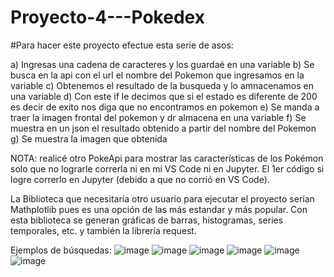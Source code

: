 # Proyecto-4---Pokedex

#Para hacer este proyecto efectue esta serie de asos:

a) Ingresas una cadena de caracteres y los guardaé en una variable
b) Se busca en la api con el url el nombre del Pokemon que ingresamos en la variable
c) Obtenemos el resultado de la busqueda y lo amnacenamos en una variable 
d) Con este if le decimos que si el estado es diferente de 200 es decir de exito nos diga que no encontramos en pokemon
e) Se manda a traer la imagen frontal del pokemon y dr almacena en una variable
f) Se muestra en un json el resultado obtenido a partir del nombre del Pokemon
g) Se muestra la imagen que obtenida

NOTA: realicé otro PokeApi para mostrar las características de los Pokémon solo que no lograrle correrla ni en mi VS Code
ni en Jupyter. El 1er código si logre correrlo en Jupyter (debido a que no corrió en VS Code).

La Biblioteca que necesitaría otro usuario para ejecutar el proyecto serían Mathplotlib pues es una opción de las más 
estandar y más popular. Con esta biblioteca se generan gráficas de barras, histogramas, series temporales, etc. y también la librería request.


Ejemplos de búsquedas:
![image](https://user-images.githubusercontent.com/90493662/229711279-ed965e10-02c8-4874-8bc1-9580a1495c98.png)
![image](https://user-images.githubusercontent.com/90493662/229712370-633308ad-b1c9-428b-9a8f-1f6c89516663.png)
![image](https://user-images.githubusercontent.com/90493662/229713240-1d77da9c-2b05-4817-956a-b25daed73606.png)
![image](https://user-images.githubusercontent.com/90493662/229713523-a51f010b-1983-4ca8-899b-c72cb296e780.png)
![image](https://user-images.githubusercontent.com/90493662/229713859-302f426f-40b7-486d-bf13-4cc52387c11b.png)
![image](https://user-images.githubusercontent.com/90493662/229714185-614c97d6-4e9e-4a88-b988-38b633f787c8.png)


